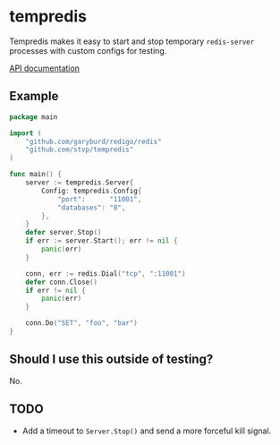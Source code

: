 tempredis
=========

Tempredis makes it easy to start and stop temporary `redis-server`
processes with custom configs for testing.

[API documentation](http://godoc.org/github.com/stvp/tempredis)

Example
-------

```go
package main

import (
	"github.com/garyburd/redigo/redis"
	"github.com/stvp/tempredis"
)

func main() {
	server := tempredis.Server{
		Config: tempredis.Config{
			"port":      "11001",
			"databases": "8",
		},
	}
	defer server.Stop()
	if err := server.Start(); err != nil {
		panic(err)
	}

	conn, err := redis.Dial("tcp", ":11001")
	defer conn.Close()
	if err != nil {
		panic(err)
	}

	conn.Do("SET", "foo", "bar")
}
```

Should I use this outside of testing?
-------------------------------------

No.

TODO
----

* Add a timeout to `Server.Stop()` and send a more forceful kill signal.

